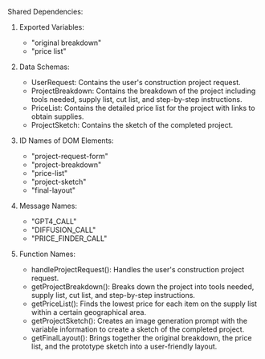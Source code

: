 Shared Dependencies:

1. Exported Variables:
   - "original breakdown"
   - "price list"

2. Data Schemas:
   - UserRequest: Contains the user's construction project request.
   - ProjectBreakdown: Contains the breakdown of the project including tools needed, supply list, cut list, and step-by-step instructions.
   - PriceList: Contains the detailed price list for the project with links to obtain supplies.
   - ProjectSketch: Contains the sketch of the completed project.

3. ID Names of DOM Elements:
   - "project-request-form"
   - "project-breakdown"
   - "price-list"
   - "project-sketch"
   - "final-layout"

4. Message Names:
   - "GPT4_CALL"
   - "DIFFUSION_CALL"
   - "PRICE_FINDER_CALL"

5. Function Names:
   - handleProjectRequest(): Handles the user's construction project request.
   - getProjectBreakdown(): Breaks down the project into tools needed, supply list, cut list, and step-by-step instructions.
   - getPriceList(): Finds the lowest price for each item on the supply list within a certain geographical area.
   - getProjectSketch(): Creates an image generation prompt with the variable information to create a sketch of the completed project.
   - getFinalLayout(): Brings together the original breakdown, the price list, and the prototype sketch into a user-friendly layout.
